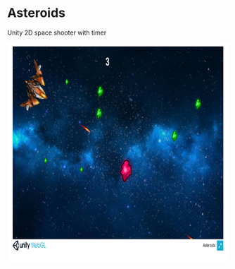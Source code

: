 # Asteroids
Unity 2D space shooter with timer

<img src="https://github.com/aTasja/Asteroids/blob/master/screenShot.png"  height="500" width="900">


